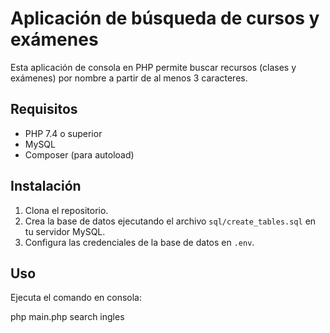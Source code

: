 # Aplicación de búsqueda de cursos y exámenes

Esta aplicación de consola en PHP permite buscar recursos (clases y exámenes) por nombre a partir de al menos 3 caracteres.

## Requisitos

- PHP 7.4 o superior
- MySQL
- Composer (para autoload)

## Instalación

1. Clona el repositorio.
2. Crea la base de datos ejecutando el archivo `sql/create_tables.sql` en tu servidor MySQL.
3. Configura las credenciales de la base de datos en `.env`.

## Uso

Ejecuta el comando en consola:

php main.php search ingles


